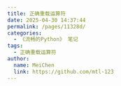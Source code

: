 ```yaml
---
title: 正确重载运算符
date: 2025-04-30 14:37:44
permalink: /pages/11328d/
categories:
  - 《流畅的Python》 笔记
tags:
  - 正确重载运算符
author:
  name: MeiChen
  link: https://github.com/mtl-123
---
```

